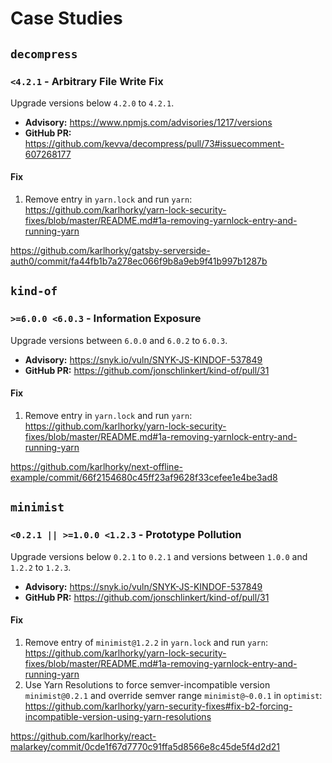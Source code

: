 # Case Studies

## `decompress`

### `<4.2.1` - Arbitrary File Write Fix

Upgrade versions below `4.2.0` to `4.2.1`.

- **Advisory:** https://www.npmjs.com/advisories/1217/versions
- **GitHub PR:** https://github.com/kevva/decompress/pull/73#issuecomment-607268177

#### Fix

1. Remove entry in `yarn.lock` and run `yarn`: https://github.com/karlhorky/yarn-lock-security-fixes/blob/master/README.md#1a-removing-yarnlock-entry-and-running-yarn

https://github.com/karlhorky/gatsby-serverside-auth0/commit/fa44fb1b7a278ec066f9b8a9eb9f41b997b1287b

## `kind-of`

### `>=6.0.0 <6.0.3` - Information Exposure

Upgrade versions between `6.0.0` and `6.0.2` to `6.0.3`.

- **Advisory:** https://snyk.io/vuln/SNYK-JS-KINDOF-537849
- **GitHub PR:** https://github.com/jonschlinkert/kind-of/pull/31

#### Fix

1. Remove entry in `yarn.lock` and run `yarn`: https://github.com/karlhorky/yarn-lock-security-fixes/blob/master/README.md#1a-removing-yarnlock-entry-and-running-yarn

https://github.com/karlhorky/next-offline-example/commit/66f2154680c45ff23af9628f33cefee1e4be3ad8

## `minimist`

### `<0.2.1 || >=1.0.0 <1.2.3` - Prototype Pollution

Upgrade versions below `0.2.1` to `0.2.1` and versions between `1.0.0` and `1.2.2` to `1.2.3`.

- **Advisory:** https://snyk.io/vuln/SNYK-JS-KINDOF-537849
- **GitHub PR:** https://github.com/jonschlinkert/kind-of/pull/31

#### Fix

1. Remove entry of `minimist@1.2.2` in `yarn.lock` and run `yarn`: https://github.com/karlhorky/yarn-lock-security-fixes/blob/master/README.md#1a-removing-yarnlock-entry-and-running-yarn
2. Use Yarn Resolutions to force semver-incompatible version `minimist@0.2.1` and override semver range `minimist@~0.0.1` in `optimist`: https://github.com/karlhorky/yarn-security-fixes#fix-b2-forcing-incompatible-version-using-yarn-resolutions

https://github.com/karlhorky/react-malarkey/commit/0cde1f67d7770c91ffa5d8566e8c45de5f4d2d21
